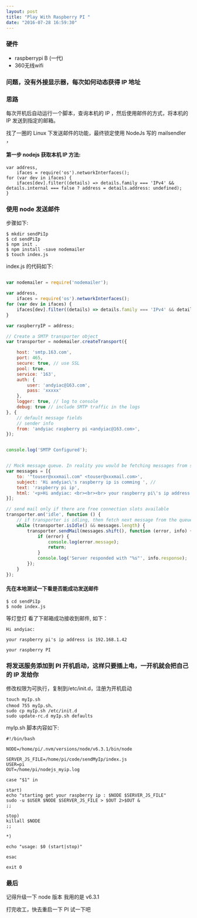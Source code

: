 ```yaml
---
layout: post
title: "Play With Raspberry PI "
date: "2016-07-28 16:59:30"
---
```


### 硬件

- raspberrypi B (一代)
- 360无线wifi

### 问题，没有外接显示器，每次如何动态获得 IP 地址

### 思路

每次开机后自动运行一个脚本，查询本机的 IP ，然后使用邮件的方式，将本机的 IP 发送到指定的邮箱。

找了一圈的 Linux 下发送邮件的功能，最终锁定使用 NodeJs 写的 mailsendler ，



#### 第一步 nodejs 获取本机 IP 方法:  

```
var address,
    ifaces = require('os').networkInterfaces();
for (var dev in ifaces) {
    ifaces[dev].filter((details) => details.family === 'IPv4' && details.internal === false ? address = details.address: undefined);
}
```


### 使用 node 发送邮件

步骤如下:

```shell
$ mkdir sendPiIp
$ cd sendPiIp
$ npm init .
$ npm install -save nodemailer
$ touch index.js
```

index.js 的代码如下:

```JavaScript

var nodemailer = require('nodemailer');

var address,
    ifaces = require('os').networkInterfaces();
for (var dev in ifaces) {
    ifaces[dev].filter((details) => details.family === 'IPv4' && details.internal === false ? address = details.address: undefined);
}

var raspberryIP = address;

// Create a SMTP transporter object
var transporter = nodemailer.createTransport({

    host: 'smtp.163.com',
    port: 465,
    secure: true, // use SSL
    pool: true,
    service: '163',
    auth: {
        user: 'andyiac@163.com',
        pass: 'xxxxx'
    },
    logger: true, // log to console
    debug: true // include SMTP traffic in the logs
}, {
    // default message fields
    // sender info
    from: 'andyiac raspberry pi <andyiac@163.com>',
});


console.log('SMTP Configured');


// Mock message queue. In reality you would be fetching messages from some external queue
var messages = [{
    to: '"touser@xxxmail.com" <touser@xxxmail.com>',
    subject: 'Hi andyiac\'s raspberry ip is comming ', //
    text: 'raspberry pi ip',
    html: '<p>Hi andyiac: <br><br><br> your raspberry pi\'s ip address is <b> '+ raspberryIP +'</b>  your raspberry PI </p>'
}];

// send mail only if there are free connection slots available
transporter.on('idle', function () {
    // if transporter is idling, then fetch next message from the queue and send it
    while (transporter.isIdle() && messages.length) {
        transporter.sendMail(messages.shift(), function (error, info) {
            if (error) {
                console.log(error.message);
                return;
            }
            console.log('Server responded with "%s"', info.response);
        });
    }
});
```


#### 先在本地测试一下看是否能成功发送邮件

```
$ cd sendPiIp
$ node index.js
```

等灯登灯
看了下邮箱成功接收到邮件, 如下：

```
Hi andyiac:

your raspberry pi's ip address is 192.168.1.42

your raspberry PI
```


### 将发送服务添加到 PI 开机启动，这样只要插上电，一开机就会把自己的 IP 发给你

修改权限为可执行，复制到/etc/init.d，注册为开机启动

```shell
touch myIp.sh
chmod 755 myIp.sh、
sudo cp myIp.sh /etc/init.d
sudo update-rc.d myIp.sh defaults
```

myIp.sh 脚本内容如下:

```shell
#!/bin/bash

NODE=/home/pi/.nvm/versions/node/v6.3.1/bin/node

SERVER_JS_FILE=/home/pi/code/sendMyIp/index.js
USER=pi
OUT=/home/pi/nodejs_myip.log

case "$1" in

start)
echo "starting get your raspberry ip : $NODE $SERVER_JS_FILE"
sudo -u $USER $NODE $SERVER_JS_FILE > $OUT 2>$OUT &
;;

stop)
killall $NODE
;;

*)

echo "usage: $0 (start|stop)"

esac

exit 0
```

### 最后

记得升级一下 node 版本 我用的是 v6.3.1

打完收工，快去重启一下 PI 试一下吧
